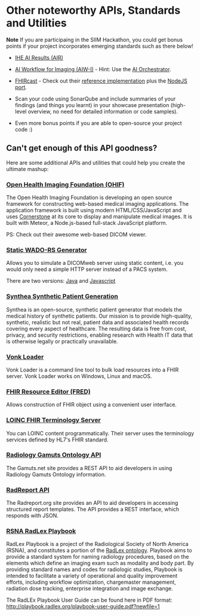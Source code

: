 # Other noteworthy APIs, Standards and Utilities
**Note** If you are participaing in the SIIM Hackathon, you could get bonus points if your project incorporates emerging standards such as there below!

* [IHE AI Results (AIR)](https://www.ihe.net/uploadedFiles/Documents/Radiology/IHE_RAD_Suppl_AIR_Rev1-0_PC_2020-03-10.pdf)

* [AI Workflow for Imaging (AIW-I)](https://wiki.ihe.net/index.php/Imaged-_Based_AI_Workflow_-_Brief_Proposal) - Hint: Use the [AI Orchestrator](../whats-new/2021.md).

* [FHIRcast](http://fhircast.org/) - Check out their [reference implementation](https://github.com/fhircast/sandbox) plus the [NodeJS port](https://github.com/fhircast/sandbox.js).

* Scan your code using SonarQube and include summaries of your findings (and things you learnt) in your showcase presentation (high-level overview, no need for detailed information or code samples).

* Even more bonus points if you are able to open-source your project code :)

## Can't get enough of this API goodness?
Here are some additional APIs and utilities that could help you create the ultimate mashup:

### [Open Health Imaging Foundation (OHIF)](http://ohif.org/)
The Open Health Imaging Foundation is developing an open source framework for constructing web-based medical imaging applications. The application framework is built using modern HTML/CSS/JavaScript and uses [Cornerstone](https://cornerstonejs.org/) at its core to display and manipulate medical images. It is built with Meteor, a Node.js-based full-stack JavaScript platform.

PS: Check out their awesome web-based DICOM viewer.

### [Static WADO-RS Generator](https://github.com/OHIF/static-wado) 
Allows you to simulate a DICOMweb server using static content, i.e. you would only need a simple HTTP server instead of a PACS system.

There are two versions: [Java](https://github.com/OHIF/static-wado-java) and [Javascript](https://github.com/OHIF/static-wado-js)

### [Synthea Synthetic Patient Generation](https://synthetichealth.github.io/synthea/)
Synthea is an open-source, synthetic patient generator that models the medical history of synthetic patients. Our mission is to provide high-quality, synthetic, realistic but not real, patient data and associated health records covering every aspect of healthcare. The resulting data is free from cost, privacy, and security restrictions, enabling research with Health IT data that is otherwise legally or practically unavailable.

### [Vonk Loader](https://simplifier.net/downloads/vonkloader) 
Vonk Loader is a command line tool to bulk load resources into a FHIR server. Vonk Loader works on Windows, Linux and macOS.

### [FHIR Resource Editor (FRED)](http://docs.smarthealthit.org/fred/)
Allows construction of FHIR object using a convenient user interface.

### [LOINC FHIR Terminology Server](https://loinc.org/fhir/)
You can LOINC content programmatically. Their server uses the terminology services defined by HL7's FHIR standard.

### [Radiology Gamuts Ontology API](http://www.gamuts.net/dev/)
The Gamuts.net site provides a REST API to aid developers in using Radiology Gamuts Ontology information.

### [RadReport API](http://www.radreport.org/dev/)
The Radreport.org site provides an API to aid developers in accessing structured report templates. The API provides a REST interface, which responds with JSON.

###  [RSNA RadLex Playbook](http://playbook.radlex.org/playbook/SearchRadlexAction)
RadLex Playbook is a project of the Radiological Society of North America (RSNA), and constitutes a portion of the [RadLex ontology](http://radlex.org/). Playbook aims to provide a standard system for naming radiology procedures, based on the elements which define an imaging exam such as modality and body part. By providing standard names and codes for radiologic studies, Playbook is intended to facilitate a variety of operational and quality improvement efforts, including workflow optimization, chargemaster management, radiation dose tracking, enterprise integration and image exchange.

The RadLEx Playbook User Guide can be found here in PDF format: 
http://playbook.radlex.org/playbook-user-guide.pdf?newfile=1
